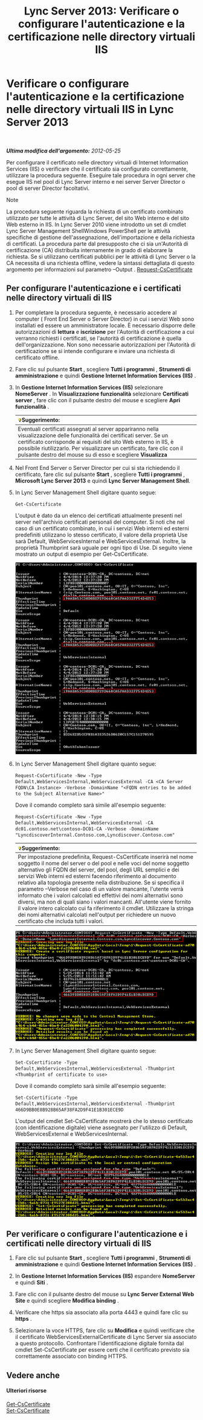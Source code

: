 ﻿---
title: "Lync Server 2013: Verificare o configurare l'autenticazione e la certificazione nelle directory virtuali IIS"
TOCTitle: Verificare o configurare l'autenticazione e la certificazione nelle directory virtuali IIS
ms:assetid: 3ca90be0-1d64-447c-807a-3a2ee3bf625e
ms:mtpsurl: https://technet.microsoft.com/it-it/library/Gg429702(v=OCS.15)
ms:contentKeyID: 49300265
ms.date: 08/24/2015
mtps_version: v=OCS.15
ms.translationtype: HT
---

# Verificare o configurare l'autenticazione e la certificazione nelle directory virtuali IIS in Lync Server 2013

 

_**Ultima modifica dell'argomento:** 2012-05-25_

Per configurare il certificato nelle directory virtuali di Internet Information Services (IIS) o verificare che il certificato sia configurato correttamente, utilizzare la procedura seguente. Eseguire tale procedura in ogni server che esegue IIS nel pool di Lync Server interno e nei server Server Director o pool di server Director facoltativi.


> [!NOTE]
> La procedura seguente riguarda la richiesta di un certificato combinato utilizzato per tutte le attività di Lync Server, del sito Web interno e del sito Web esterno in IIS. In Lync Server 2010 viene introdotto un set di cmdlet Lync Server Management ShellWindows PowerShell per le attività specifiche di gestione dell'assegnazione, dell'importazione e della richiesta di certificati. La procedura parte dal presupposto che ci sia un'Autorità di certificazione (CA) distribuita internamente in grado di elaborare la richiesta. Se si utilizzano certificati pubblici per le attività di Lync Server o la CA necessita di una richiesta offline, vedere la sintassi dettagliata di questo argomento per informazioni sul parametro –Output . <A href="request-cscertificate.md">Request-CsCertificate</A>



## Per configurare l'autenticazione e i certificati nelle directory virtuali di IIS

1.  Per completare la procedura seguente, è necessario accedere al computer ( Front End Server o Server Director) in cui i servizi Web sono installati ed essere un amministratore locale. È necessario disporre delle autorizzazioni di **lettura** e **iscrizione** per l'Autorità di certificazione a cui verranno richiesti i certificati, se l'autorità di certificazione è quella dell'organizzazione. Non sono necessarie autorizzazioni per l'Autorità di certificazione se si intende configurare e inviare una richiesta di certificato offline.

2.  Fare clic sul pulsante **Start** , scegliere **Tutti i programmi** , **Strumenti di amministrazione** e quindi **Gestione Internet Information Services (IIS)** .

3.  In **Gestione Internet Information Services (IIS)** selezionare **NomeServer** . In **Visualizzazione funzionalità** selezionare **Certificati server** , fare clic con il pulsante destro del mouse e scegliere **Apri funzionalità** .
    
    <table>
    <thead>
    <tr class="header">
    <th><img src="images/Gg398201.tip(OCS.15).gif" title="tip" alt="tip" />Suggerimento:</th>
    </tr>
    </thead>
    <tbody>
    <tr class="odd">
    <td>Eventuali certificati assegnati al server appariranno nella visualizzazione delle funzionalità dei certificati server. Se un certificato corrisponde ai requisiti del sito Web esterno in IIS, è possibile riutilizzarlo. Per visualizzare un certificato, fare clic con il pulsante destro del mouse su di esso e scegliere <strong>Visualizza</strong></td>
    </tr>
    </tbody>
    </table>


4.  Nel Front End Server o Server Director per cui si sta richiedendo il certificato, fare clic sul pulsante **Start** , scegliere **Tutti i programmi** , **Microsoft Lync Server 2013** e quindi **Lync Server Management Shell**.

5.  In Lync Server Management Shell digitare quanto segue:
    
        Get-CsCertificate
    
    L'output è dato da un elenco dei certificati attualmente presenti nel server nell'archivio certificati personali del computer. Si noti che nel caso di un certificato combinato, in cui i servizi Web interni ed esterni predefiniti utilizzano lo stesso certificato, il valore della proprietà Use sarà Default, WebServicesInternal e WebServicesExternal. Inoltre, la proprietà Thumbprint sarà uguale per ogni tipo di Use. Di seguito viene mostrato un output di esempio per Get-CsCertificate.
    
    ![Informazioni Get-CsCertificate sullo stato del certificato corrente](images/Gg429702.664f6326-6cd5-48e2-8235-fc3950ea43b4(OCS.15).jpg "Informazioni Get-CsCertificate sullo stato del certificato corrente")

6.  In Lync Server Management Shell digitare quanto segue:
    
        Request-CsCertificate -New -Type Default,WebServicesInternal,WebServicesExternal -CA <CA Server FQDN\CA Instance> -Verbose -DomainName "<FQDN entries to be added to the Subject Alternative Name>"
    
    Dove il comando completo sarà simile all'esempio seguente:
    
        Request-CsCertificate -New -Type Default,WebServicesInternal,WebServicesExternal -CA dc01.contoso.net\contoso-DC01-CA -Verbose -DomainName "LyncdiscoverInternal.Contoso.com,Lyncdiscover.Contoso.com"
    
    <table>
    <thead>
    <tr class="header">
    <th><img src="images/Gg398201.tip(OCS.15).gif" title="tip" alt="tip" />Suggerimento:</th>
    </tr>
    </thead>
    <tbody>
    <tr class="odd">
    <td>Per impostazione predefinita, Request-CsCertificate inserirà nel nome soggetto il nome del server o del pool e nelle voci del nome soggetto alternativo gli FQDN del server, del pool, degli URL semplici e dei servizi Web interni ed esterni facendo riferimento al documento relativo alla topologia presente nella distribuzione. Se si specifica il parametro –Verbose nel caso di un valore mancante, l'utente verrà informato che i valori calcolati ed effettivi dei nomi alternativi sono diversi, ma non di quali siano i valori mancanti. All'utente viene fornito il valore intero calcolato cui fa riferimento il cmdlet. Utilizzare la stringa dei nomi alternativi calcolati nell'output per richiedere un nuovo certificato che includa tutti i valori.</td>
    </tr>
    </tbody>
    </table>
    
    ![Output della richiesta di certificato tramite Request-CsCertifica](images/Gg429702.9e59a657-fa75-4454-8fd3-57c81e829f7b(OCS.15).jpg "Output della richiesta di certificato tramite Request-CsCertifica")

7.  In Lync Server Management Shell digitare quanto segue:
    
        Set-CsCertificate -Type Default,WebServicesInternal,WebServicesExternal -Thumbprint <Thumbprint of certificate to use>
    
    Dove il comando completo sarà simile all'esempio seguente:
    
        Set-CsCertificate -Type Default,WebServicesInternal,WebServicesExternal -Thumbprint 466D9BB0E8B928B65AF38FA2D9F41E1B301ECE9D
    
    L'output del cmdlet Set-CsCertificate mostrerà che lo stesso certificato (con identificazione digitale) viene assegnato per l'utilizzo di Default, WebServicesExternal e WebServicesInternal.
    
    ![Output di Set-CsCertificate su IIS WebExt](images/Gg429702.dd451c9d-7b49-4408-8071-c868cb1e678c(OCS.15).jpg "Output di Set-CsCertificate su IIS WebExt")

## Per verificare o configurare l'autenticazione e i certificati nelle directory virtuali di IIS

1.  Fare clic sul pulsante **Start** , scegliere **Tutti i programmi** , **Strumenti di amministrazione** e quindi **Gestione Internet Information Services (IIS)** .

2.  In **Gestione Internet Information Services (IIS)** espandere **NomeServer** e quindi **Siti** .

3.  Fare clic con il pulsante destro del mouse su **Lync Server External Web Site** e quindi scegliere **Modifica binding** .

4.  Verificare che https sia associato alla porta 4443 e quindi fare clic su **https** .

5.  Selezionare la voce HTTPS, fare clic su **Modifica** e quindi verificare che il certificato WebServicesExternalCertificate di Lync Server sia associato a questo protocollo. Confrontare l'identificazione digitale fornita dal cmdlet Set-CsCertificate per essere certi che il certificato previsto sia correttamente associato con binding HTTPS.

## Vedere anche

#### Ulteriori risorse

[Get-CsCertificate](get-cscertificate.md)  
[Set-CsCertificate](set-cscertificate.md)

